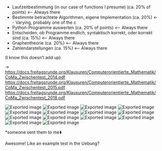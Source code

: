 - Laufzeitbestimmung (in our case of functions I presume) (ca. 20% of points) <-- Always there
- Bestimmte betrachtete Algorithmen, eigene Implementation (ca. 20%) <-- Varying, probably one of the c
- Python-Programme auswerten (ca. 20% of points) <-- Always there
- Entscheiden, ob Programme endlich, syntaktisch korrekt, oder korrekt sind (ca. 15%) <-- Always there
- Graphentheorie (ca. 20%) <-- Always there
- Zahlendarstellungen (ca. 15%) <-- Always there
 
(I know this doesn’t add up)
 
-> https://docs.freitagsrunde.org/Klausuren/Computerorientierte_Mathematik/CoMa_Zwischentest_2014.pdf  
https://docs.freitagsrunde.org/Klausuren/Computerorientierte_Mathematik/CoMa_Zwischentest_2015.pdf  
https://docs.freitagsrunde.org/Klausuren/Computerorientierte_Mathematik/CoMa_Zwischentest_2018.pdf

![Exported image](Exported%20image%2020241208232833-0.jpeg) ![Exported image](Exported%20image%2020241208232837-1.jpeg) ![Exported image](Exported%20image%2020241208232838-2.jpeg) ![Exported image](Exported%20image%2020241208232838-3.jpeg) ![Exported image](Exported%20image%2020241208232839-4.jpeg) ![Exported image](Exported%20image%2020241208232841-5.jpeg) ![Exported image](Exported%20image%2020241208232841-6.jpeg) ![Exported image](Exported%20image%2020241208232842-7.jpeg) ![Exported image](Exported%20image%2020241208232846-8.jpeg) ![Exported image](Exported%20image%2020241208232847-9.jpeg) ![Exported image](Exported%20image%2020241208232848-10.jpeg) ![Exported image](Exported%20image%2020241208232849-11.jpeg) ![Exported image](Exported%20image%2020241208232849-12.jpeg) ![Exported image](Exported%20image%2020241208232850-13.jpeg)

*someone sent them to me⬇️

Awesome! Like an example test in the Uebung?
